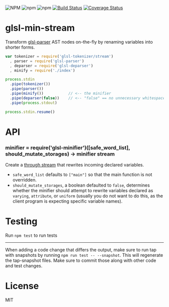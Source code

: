 ![NPM](https://img.shields.io/npm/l/glsl-min-stream.svg) ![npm](https://img.shields.io/npm/v/glsl-min-stream.svg) ![npm](https://img.shields.io/npm/dm/glsl-min-stream.svg) [![Build Status](https://travis-ci.org/stackgl/glsl-min-stream.svg?branch=master)](https://travis-ci.org/stackgl/glsl-min-stream) [![Coverage Status](https://coveralls.io/repos/github/stackgl/glsl-min-stream/badge.svg?branch=master)](https://coveralls.io/github/stackgl/glsl-min-stream?branch=master)

# glsl-min-stream

Transform [glsl-parser](https://github.com/chrisdickinson/glsl-parser.git) AST nodes
on-the-fly by renaming variables into shorter forms.

```javascript
var tokenizer = require('glsl-tokenizer/stream')
  , parser = require('glsl-parser')
  , deparser = require('glsl-deparser')
  , minify = require('./index')

process.stdin
  .pipe(tokenizer())
  .pipe(parser())
  .pipe(minify())           // <-- the minifier
  .pipe(deparser(false))    // <-- "false" == no unnecessary whitespace, please.
  .pipe(process.stdout)

process.stdin.resume()
```

# API

### minifier = require('glsl-minifier')([safe_word_list], should_mutate_storages) -> minifier stream

Create a [through stream](https://github.com/dominictarr/stream-spec#through-sync-writable-and-readable-aka-filter) that rewrites incoming declared variables.

* `safe_word_list` defaults to `["main"]` so that the main function is not overridden.
* `should_mutate_storages`, a boolean defaulted to `false`, determines whether the minifier should attempt to rewrite variables declared as `varying`, `attribute`, or `uniform` (usually you do not want to do this, as the client program is expecting specific variable names).

# Testing

Run `npm test` to run tests

---

When adding a code change that differs the output, make sure to run tap with snapshots by running `npm run test -- --snapshot`. This will regenerate the tap-snapshot files. Make sure to commit those along with other code and test changes.

# License

MIT
